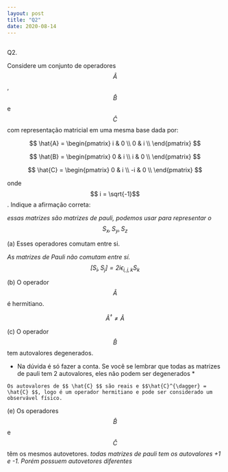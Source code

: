```yaml
---
layout: post
title: "Q2"
date: 2020-08-14
---
```

##
Q2.

Considere um conjunto de operadores $$ \hat{A} $$, $$ \hat{B} $$ e $$ \hat{C} $$ com representação matricial em uma mesma base dada por:

$$ \hat{A} = 
    \begin{pmatrix}
    i & 0  \\
    0 & i  \\
    \end{pmatrix}
$$

$$ \hat{B} = 
    \begin{pmatrix}
    0 & i  \\
    i & 0  \\
    \end{pmatrix}
$$

$$ \hat{C} = 
    \begin{pmatrix}
    0 & i  \\
    -i & 0  \\
    \end{pmatrix}
$$

onde $$ i = \sqrt{-1}$$. Indique a afirmação correta:

*essas matrizes são matrizes de pauli, podemos usar para representar o $$S_{x},S_{y},S_{z}$$*

(a) Esses operadores comutam entre si.

*As matrizes de Pauli não comutam entre sí. $$ [S_i, S_j] = 2i\epsilon_{i,j,k} S_k $$*

(b) O operador $$\hat{A}$$ é  hermitiano.

*$$\hat{A}^{\dagger} \neq \hat{A} $$*

(c) O operador $$\hat{B}$$ tem autovalores degenerados.

* Na dúvida é só fazer a conta. Se você se lembrar que todas as matrizes de pauli tem 2 autovalores, eles não podem ser degenerados *

```(d) O operador $$\hat{C}$$ pode representar um observável físico.
Os autovalores de $$ \hat{C} $$ são reais e $$\hat{C}^{\dagger} = \hat{C} $$, logo é um operador hermitiano e pode ser considerado um observável físico.

```
(e) Os operadores $$\hat{B}$$ e $$\hat{C}$$ têm os mesmos autovetores.
*todas matrizes de pauli tem os autovalores +1 e -1. Porém possuem autovetores diferentes*
